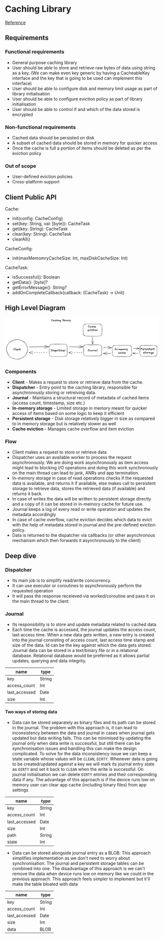 # Caching Library
[Reference](https://github.com/weeeBox/mobile-system-design/blob/master/exercises/caching-library.md)

## Requirements

### Functional requirements
- General purpose caching library
- User should be able to store and retrieve raw bytes of data using string as a key. (We can make even key generic by having a CacheableKey interface and the key that is going to be used can implement this interface)
- User should be able to configure disk and memory limit usage as part of library initialisation
- User should be able to configure eviction policy as part of library initialisation
- User should be able to control if and which of the data stored is encrypted

### Non-functional requirements
- Cached data should be persisted on disk
- A subset of cached data should be stored in memory for quicker access
- Once the cache is full a portion of items should be deleted as per the eviction policy

### Out of scope
- User-defined eviction policies
- Cross-platform support

## Client Public API
Cache:
- init(config: CacheConfig)
- set(key: String, val: [byte]): CacheTask
- get(key: String): CacheTask
- clear(key: String): CacheTask
- clearAll()

CacheConfig:
- init(maxMemomryCacheSize: Int, maxDiskCacheSize: Int)

CacheTask:
- isSuccessful(): Boolean
- getData(): [byte]?
- getErrorMessage(): String?
- addOnCompleteCallback(callback: (CacheTask) -> Unit)

## High Level Diagram
![Caching library high-level diagram](../images/caching-library-hld.png)

### Components
- **Client** - Makes a request to store or retrieve data from the cache.
- **Dispatcher** - Entry point to the caching library, responsible for asynchronously storing or retreiving data.
- **Journal** - Maintains a structural record of metadata of cached items (access count, timestamp, size etc.)
- **In-memory storage** - Limited storage in memory meant for quicker access of items based on some logic to keep it efficient
- **Persistent storage** - Disk storage relatively bigger in size as compared to in memory storage but is relatively slower as well
- **Cache eviction** - Manages cache overflow and item eviction

### Flow
- Client makes a request to store or retrieve data
- Dispatcher uses an available worker to process the request asynchronously. We are doing work asynchronously as item access might lead to blocking I/O operations and doing this work synchronously on the main thread can lead to jank, ANRs and app termination.
- In-memory storage in case of read operations checks if the requested data is available, and returns it if available, else makes call to persistent storage to retrieve data, stores the retrieved data (if available) and returns it back.
- In case of writes the data will be written to persistent storage directly and a copy of it can be stored in in-memory cache for future use.
- Journal keeps a log of every read or write operation and updates the metadata accordingly
- In case of cache overflow, cache eviction decides which data to evict with the help of metadata stored in journal and the pre-defined eviction policy.
- Data is returned to the dispatcher via callbacks (or other asynchronous mechanism which then forwards it asynchronously to the client)

## Deep dive

### Dispatcher
- Its main job is to simplify read/write concurrency.
- It can use executor or coroutines to asynchronously perform the requested operation
- It will pass the response receieved via worked/coroutine and pass it on the main thread to the client

### Journal
- Its responsibility is to store and update metadata related to cached data
- Each time the cache is accessed, the journal updates the access count, last access time. When a new data gets written, a new entry is created into the journal consisting of access count, last access time stamp and size of the data. Id can be the key against which the data gets stored. Journal data can be stored in a text/binary file or in a relational database. Relational database would be preferred as it allows partial updates, querying and data integrity.

<div align="center">

name | type
--- | ---
key | String
access_count | Int
last_accessed | Date
size | Int
  
</div>

#### Two ways of storing data
- Data can be stored separately as binary files and its path can be stored in the journal. The problem with this approach is, it can lead to inconsistency between the data and journal in cases when journal gets updated but data writing fails. This can be minimised by updating the journal only when data write is successful, but still there can be synchronisation issues and handling this can make the design complicated. To solve for the data inconsistency issue we can keep a state variable whose values will be ```CLEAN```, ```DIRTY```. Whenever data is going to be created/updated against a key we will mark its journal entry state as ```DIRTY``` and set it back to ```CLEAN``` when the write is successful. On journal initialisation we can delete ```DIRTY``` entries and their corresponding data if any. The advantage of this approach is if the device runs low on memory user can clear app cache (including binary files) from app settings

<div align="center">
  
name | type
--- | ---
key | String
access_count | Int
last_accessed | Date
size | Int
path | String
state | Int
  
</div>

- Data can be stored alongside journal entry as a BLOB. This approach simplifies implementation as we don't need to worry about synchronisation. The journal and persistent storage tables can be combined into one. The disadvantage of this approach is we can't remove the data when device runs low on memory like we could in the previous approach. This approach feels simpler to implement but it'll make the table bloated with data

<div align="center">
  
name | type
--- | ---
key | String
access_count | Int
last_accessed | Date
size | Int
data | BLOB
  
</div>
